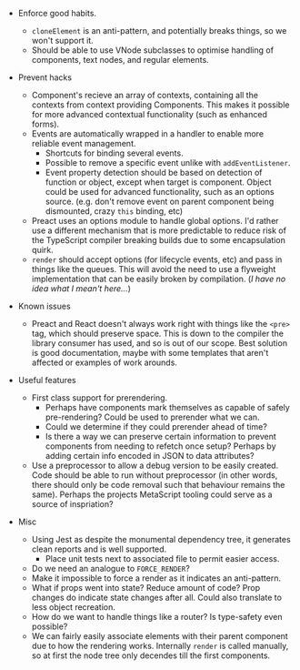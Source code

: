- Enforce good habits.
  - `cloneElement` is an anti-pattern, and potentially breaks things, so we won't support it.
  - Should be able to use VNode subclasses to optimise handling of components, text nodes, and regular elements.

- Prevent hacks
  - Component's recieve an array of contexts, containing all the contexts from context providing Components.
    This makes it possible for more advanced contextual functionality (such as enhanced forms).
  - Events are automatically wrapped in a handler to enable more reliable event management.
    - Shortcuts for binding several events.
    - Possible to remove a specific event unlike with `addEventListener`.
    - Event property detection should be based on detection of function or object, except when target is component.
      Object could be used for advanced functionality, such as an options source.
      (e.g. don't remove event on parent component being dismounted, crazy `this` binding, etc)
  - Preact uses an options module to handle global options.
    I'd rather use a different mechanism that is more predictable to reduce risk of the TypeScript compiler breaking builds due to some encapsulation quirk.
  - `render` should accept options (for lifecycle events, etc) and pass in things like the queues.
    This will avoid the need to use a flyweight implementation that can be easily broken by compilation.
    (_I have no idea what I mean't here..._)

- Known issues
  - Preact and React doesn't always work right with things like the `<pre>` tag, which should preserve space.
    This is down to the compiler the library consumer has used, and so is out of our scope.
    Best solution is good documentation, maybe with some templates that aren't affected or examples of work arounds.

- Useful features
  - First class support for prerendering.
    - Perhaps have components mark themselves as capable of safely pre-rendering?
      Could be used to prerender what we can.
    - Could we determine if they could prerender ahead of time?
    - Is there a way we can preserve certain information to prevent components from needing to refetch once setup?
      Perhaps by adding certain info encoded in JSON to data attributes?
  - Use a preprocessor to allow a debug version to be easily created.
    Code should be able to run without preprocessor (in other words, there should only be code removal such that behaviour remains the same).
    Perhaps the projects MetaScript tooling could serve as a source of inspriation?

- Misc
  - Using Jest as despite the monumental dependency tree, it generates clean reports and is well supported.
    - Place unit tests next to associated file to permit easier access.
  - Do we need an analogue to `FORCE_RENDER`?
  - Make it impossible to force a render as it indicates an anti-pattern.
  - What if props went into state? Reduce amount of code? Prop changes do indicate state changes after all. Could also translate to less object recreation.
  - How do we want to handle things like a router? Is type-safety even possible?
  - We can fairly easily associate elements with their parent component due to how the rendering works.
    Internally `render` is called manually, so at first the node tree only decendes till the first components.